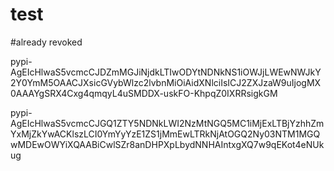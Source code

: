 # test

#already revoked

pypi-AgEIcHlwaS5vcmcCJDZmMGJiNjdkLTIwODYtNDNkNS1iOWJjLWEwNWJkY2Y0YmM5OAACJXsicGVybWlzc2lvbnMiOiAidXNlciIsICJ2ZXJzaW9uIjogMX0AAAYgSRX4Cxg4qmqyL4uSMDDX-uskFO-KhpqZ0IXRRsigkGM

pypi-AgEIcHlwaS5vcmcCJGQ1ZTY5NDNkLWI2NzMtNGQ5MC1iMjExLTBjYzhhZmYxMjZkYwACKlszLCI0YmYyYzE1ZS1jMmEwLTRkNjAtOGQ2Ny03NTM1MGQwMDEwOWYiXQAABiCwlSZr8anDHPXpLbydNNHAIntxgXQ7w9qEKot4eNUkug
